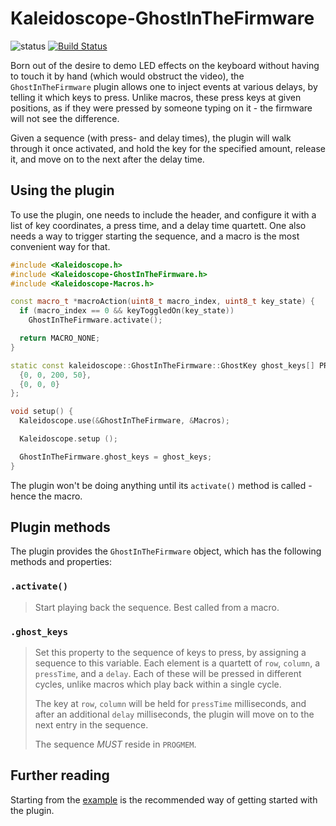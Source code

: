 # Kaleidoscope-GhostInTheFirmware

![status][st:experimental] [![Build Status][travis:image]][travis:status]

 [travis:image]: https://travis-ci.org/keyboardio/Kaleidoscope-GhostInTheFirmware.svg?branch=master
 [travis:status]: https://travis-ci.org/keyboardio/Kaleidoscope-GhostInTheFirmware

 [st:stable]: https://img.shields.io/badge/stable-✔-black.svg?style=flat&colorA=44cc11&colorB=494e52
 [st:broken]: https://img.shields.io/badge/broken-X-black.svg?style=flat&colorA=e05d44&colorB=494e52
 [st:experimental]: https://img.shields.io/badge/experimental----black.svg?style=flat&colorA=dfb317&colorB=494e52

Born out of the desire to demo LED effects on the keyboard without having to
touch it by hand (which would obstruct the video), the `GhostInTheFirmware`
plugin allows one to inject events at various delays, by telling it which keys
to press. Unlike macros, these press keys at given positions, as if they were
pressed by someone typing on it - the firmware will not see the difference.

Given a sequence (with press- and delay times), the plugin will walk through it
once activated, and hold the key for the specified amount, release it, and move
on to the next after the delay time.

## Using the plugin

To use the plugin, one needs to include the header, and configure it with a list
of key coordinates, a press time, and a delay time quartett. One also needs a
way to trigger starting the sequence, and a macro is the most convenient way for
that.

```c++
#include <Kaleidoscope.h>
#include <Kaleidoscope-GhostInTheFirmware.h>
#include <Kaleidoscope-Macros.h>

const macro_t *macroAction(uint8_t macro_index, uint8_t key_state) {
  if (macro_index == 0 && keyToggledOn(key_state))
    GhostInTheFirmware.activate();

  return MACRO_NONE;
}

static const kaleidoscope::GhostInTheFirmware::GhostKey ghost_keys[] PROGMEM = {
  {0, 0, 200, 50},
  {0, 0, 0}
};

void setup() {
  Kaleidoscope.use(&GhostInTheFirmware, &Macros);

  Kaleidoscope.setup ();

  GhostInTheFirmware.ghost_keys = ghost_keys;
}
```

The plugin won't be doing anything until its `activate()` method is called -
hence the macro.

## Plugin methods

The plugin provides the `GhostInTheFirmware` object, which has the following
methods and properties:

### `.activate()`

> Start playing back the sequence. Best called from a macro.

### `.ghost_keys`

> Set this property to the sequence of keys to press, by assigning a sequence to
> this variable. Each element is a quartett of `row`, `column`, a `pressTime`,
> and a `delay`. Each of these will be pressed in different cycles, unlike
> macros which play back within a single cycle.
>
> The key at `row`, `column` will be held for `pressTime` milliseconds, and
> after an additional `delay` milliseconds, the plugin will move on to the next
> entry in the sequence.
>
> The sequence *MUST* reside in `PROGMEM`.

## Further reading

Starting from the [example][plugin:example] is the recommended way of getting
started with the plugin.

 [plugin:example]: https://github.com/keyboardio/Kaleidoscope-GhostInTheFirmware/blob/master/examples/GhostInTheFirmware/GhostInTheFirmware.ino
